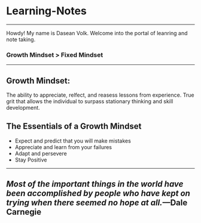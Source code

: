 # Learning-Notes
____
Howdy! My name is Dasean Volk. Welcome into the portal of leanring and note taking.

### Growth Mindset > Fixed Mindset
----

## Growth Mindset:
The ability to appreciate, relfect, and reasess lessons from experience. True grit that allows the individual to surpass stationary thinking and skill development. 

## The Essentials of a Growth Mindset
 * Expect and predict that you will make mistakes
 * Appreciate and learn from your failures
 * Adapt and persevere 
 * Stay Positive
---
## *Most of the important things in the world have been accomplished by people who have kept on trying when there seemed no hope at all.*—Dale Carnegie



